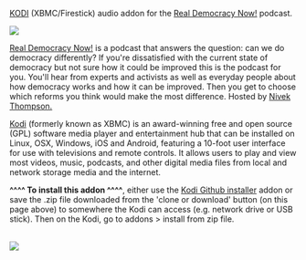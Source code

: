 <a href="kodi.tv">KODI<a> (XBMC/Firestick) audio addon for the <a href="http://www.realdemocracynow.com.au">Real Democracy Now!</a> podcast.<br>

<img src="https://ssl-static.libsyn.com/p/assets/6/3/b/e/63be93ffca5cd7cf/Podcat_Logo_-_resized.jpg"><br>

<a href="http://www.realdemocracynow.com.au">Real Democracy Now!</a> is a podcast that answers the question: can we do democracy differently? If you're dissatisfied with the current state of democracy but not sure how it could be improved this is the podcast for you. You'll hear from experts and activists as well as everyday people about how democracy works and how it can be improved. Then you get to choose which reforms you think would make the most difference. Hosted by <a href="https://twitter.com/NivekKThompson">Nivek Thompson.<br>

<a href="www.kodi.tv">Kodi</a> (formerly known as XBMC) is an award-winning free and open source (GPL) software media player and entertainment hub that can be installed on Linux, OSX, Windows, iOS and Android, featuring a 10-foot user interface for use with televisions and remote controls. It allows users to play and view most videos, music, podcasts, and other digital media files from local and network storage media and the internet.<br>

<b>^^^^ To install this addon ^^^^</b>, either use the <a href="https://www.tvaddons.co/github-browser-kodi/">Kodi Github installer</a> addon or save the .zip file downloaded from the 'clone or download' button (on this page above) to somewhere the Kodi can access (e.g. network drive or USB stick). Then on the Kodi, go to addons > install from zip file.<br>

<br><a href="http://www.kodi.tv"><img src="https://kodi.tv/sites/default/files/page/field_image/about--devices.jpg">

